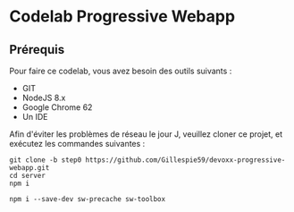 # Codelab Progressive Webapp

## Prérequis

Pour faire ce codelab, vous avez besoin des outils suivants :

* GIT
* NodeJS 8.x
* Google Chrome 62
* Un IDE

Afin d'éviter les problèmes de réseau le jour J, veuillez cloner ce projet, et exécutez les commandes suivantes :

```shell
git clone -b step0 https://github.com/Gillespie59/devoxx-progressive-webapp.git
cd server
npm i

npm i --save-dev sw-precache sw-toolbox
```